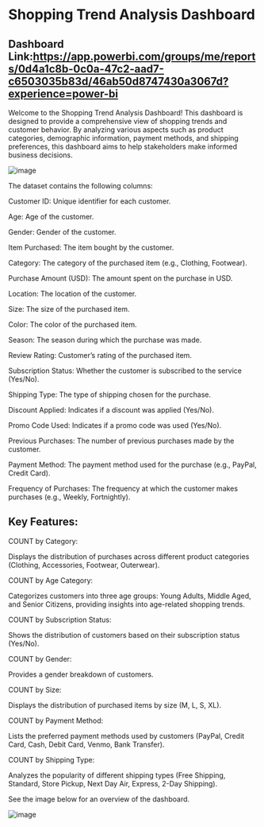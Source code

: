 # Shopping Trend Analysis Dashboard

## Dashboard Link:https://app.powerbi.com/groups/me/reports/0d4a1c8b-0c0a-47c2-aad7-c6503035b83d/46ab50d8747430a3067d?experience=power-bi


Welcome to the Shopping Trend Analysis Dashboard! This dashboard is designed to provide a comprehensive view of shopping trends and customer behavior. By analyzing various aspects such as product categories, demographic information, payment methods, and shipping preferences, this dashboard aims to help stakeholders make informed business decisions.

![image](https://github.com/user-attachments/assets/ee9b6658-c4d7-46cd-b94d-5d338944afaf)

The dataset contains the following columns:

Customer ID: Unique identifier for each customer.

Age: Age of the customer.

Gender: Gender of the customer.

Item Purchased: The item bought by the customer.

Category: The category of the purchased item (e.g., Clothing, Footwear).

Purchase Amount (USD): The amount spent on the purchase in USD.

Location: The location of the customer.

Size: The size of the purchased item.

Color: The color of the purchased item.

Season: The season during which the purchase was made.

Review Rating: Customer’s rating of the purchased item.

Subscription Status: Whether the customer is subscribed to the service (Yes/No).

Shipping Type: The type of shipping chosen for the purchase.

Discount Applied: Indicates if a discount was applied (Yes/No).

Promo Code Used: Indicates if a promo code was used (Yes/No).

Previous Purchases: The number of previous purchases made by the customer.

Payment Method: The payment method used for the purchase (e.g., PayPal, Credit Card).

Frequency of Purchases: The frequency at which the customer makes purchases (e.g., Weekly, Fortnightly).


## Key Features:

COUNT by Category:

Displays the distribution of purchases across different product categories (Clothing, Accessories, Footwear, Outerwear).

COUNT by Age Category:

Categorizes customers into three age groups: Young Adults, Middle Aged, and Senior Citizens, providing insights into age-related shopping trends.

COUNT by Subscription Status:

Shows the distribution of customers based on their subscription status (Yes/No).

COUNT by Gender:

Provides a gender breakdown of customers.

COUNT by Size:

Displays the distribution of purchased items by size (M, L, S, XL).

COUNT by Payment Method:

Lists the preferred payment methods used by customers (PayPal, Credit Card, Cash, Debit Card, Venmo, Bank Transfer).

COUNT by Shipping Type:

Analyzes the popularity of different shipping types (Free Shipping, Standard, Store Pickup, Next Day Air, Express, 2-Day Shipping).

See the image below for an overview of the dashboard.

![image](https://github.com/user-attachments/assets/3f5151a4-a14a-4a6d-b258-0ece76a039b3)




